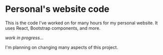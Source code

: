 # Personal's website code

This is the code I've worked on for many hours for my personal website. It uses React, Bootstrap components, and more.

_work in progress..._

I'm planning on changing many aspects of this project.
